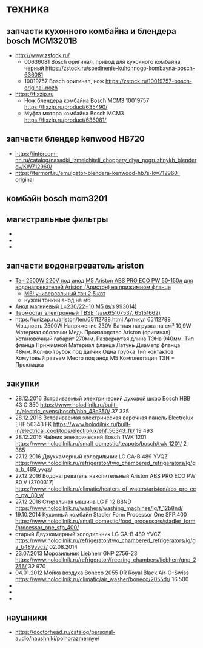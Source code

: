 # техника


## запчасти кухонного комбайна и блендера bosch MCM3201B

 * http://www.zstock.ru/
	* 00636081 Bosch оригинал, привод для кухонного комбайна, черный https://zstock.ru/soedinenie-kuhonnogo-kombayna-bosch-636081
	* 10019757 Bosch оригинал, нож https://zstock.ru/10019757-bosch-original-nozh
 * https://fixzip.ru
	* Нож блендера комбайна Bosch MCM3 10019757 https://fixzip.ru/product/635490/
	* Муфта мотора комбайна Bosch MCM3 https://fixzip.ru/product/636081/

## запчасти блендер kenwood HB720

* https://intercom-nn.ru/catalog/nasadki_izmelchiteli_choppery_dlya_pogruzhnykh_blenderov/KW712960/
* https://termorf.ru/emulgator-blendera-kenwood-hb7s-kw712960-original

## комбайн bosch mcm3201

## магистральные фильтры

 * [](../../../kbb/kb/remont/сантехника.md)
 * []()
 * []()



## запчасти водонагреватель ariston

 * [Тэн 2500W 220V под анод М5 Ariston ABS PRO ECO PW 50-150л для водонагревателей Ariston (Аристон) на прижимном фланце](https://ziptorg.ru/catalog/65151746-ten-2500w-220v-pod-anod-m5-ariston-abs-pro-eco-pw-50-150l/#)
	* [М6! универсальный тэн 2,5 квт](https://unizap.ru/ariston/position/184178.html)
	* нужен тонкий анод на м6
 * [Анод магниевый L=230/22+10 М5 (в/з 993014)](https://ziptorg.ru/catalog/818813-anod-magnievyy-l-230-22-10-m5-v-z-993014/)
 * [Термостат электронный TBSE (зам.65107537, 65151662)](https://ziptorg.ru/catalog/65108564-termostat-elektronnyy-tbse-zam-65107537-65151662/)
 * https://unizap.ru/ariston/ten/65112788.html
 Артикул 	65112788
Мощность 	2500W
Напряжение 	230V
Ватная нагрузка на см² 	10,9W
Материал оболочки 	Медь
Производство 	Ariston (оригинал)
Установочный габарит 	270мм.
Развернутая длина ТЭНа 	940мм.
Тип фланца 	Прижимной
Материал фланца 	Латунь
Диаметр фланца 	48мм.
Кол-во трубок под датчик 	Одна трубка
Тип контактов 	Хомутовый разъем
Место под анод 	М5
Комплектация 	ТЭН + Прокладка

## закупки

 * 28.12.2016 Встраиваемый электрический духовой шкаф Bosch HBB 43 C 350 https://www.holodilnik.ru/built-in/electric_ovens/bosch/hbb_43c350/ 37 335
 * 28.12.2016 Встраиваемая электрическая варочная панель Electrolux EHF 56343 FK 	https://www.holodilnik.ru/built-in/electrical_cooktops/electrolux/ehf_56343_fk/ 19 493
 * 28.12.2016 Чайник электрический Bosch TWK 1201 https://www.holodilnik.ru/small_domestic/teapots/bosch/twk_1201/ 2 365
 * 27.12.2016 Двухкамерный холодильник LG GA-B 489 YVQZ https://www.holodilnik.ru/refrigerator/two_chambered_refrigerators/lg/ga_b_489_yvqz/
 * 27.12.2016 Водонагреватель накопительный Ariston ABS PRO ECO PW 80 V (3700317) https://www.holodilnik.ru/climatic/heaters_of_waters/ariston/abs_pro_eco_pw_80_v/
 * 27.12.2016 Стиральная машина LG F 12 B8ND https://www.holodilnik.ru/washers/washing_machines/lg/f_12b8nd/
 * 19.10.2014 Кухонный комбайн Stadler Form Processor One SFP.400 https://www.holodilnik.ru/small_domestic/food_processors/stadler_form/processor_one_sfp_400/
 * старый Двухкамерный холодильник LG GA-B 489 YVCZ https://www.holodilnik.ru/refrigerator/two_chambered_refrigerators/lg/ga_b489yvcz/ 02.08.2014
 * 23.07.2013 Морозильник Liebherr GNP 2756-23 	 https://www.holodilnik.ru/refrigerator/freezing_chambers/liebherr/gnp_2756/ 32 970
 * 04.01.2012 Мойка воздуха Boneco 2055 DR Royal Black Air-O-Swiss https://www.holodilnik.ru/climatic/air_washer/boneco/2055dr/ 16 500
 *
 *
 *

## наушники

 * https://doctorhead.ru/catalog/personal-audio/naushniki/polnorazmernye/

